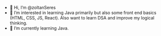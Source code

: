 - 👋 Hi, I’m @zoltanSeres
- 👀 I’m interested in learning Java primarily but also some front end basics (HTML, CSS, JS, React). Also want to learn DSA and improve my logical thinking. 
- 🌱 I’m currently learning Java.


<!---
zoltanSeres/zoltanSeres is a ✨ special ✨ repository because its `README.md` (this file) appears on your GitHub profile.
You can click the Preview link to take a look at your changes.
--->
